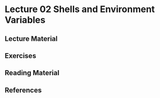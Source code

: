 # Lecture 02 Shells and Environment Variables

## Lecture Material

## Exercises

## Reading Material

## References
